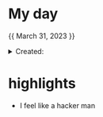 # My day

{{ March 31, 2023 }}
	<details>
    <summary> Created: </summary>
	{{ 20230331 }} 
	{{16:41}}
    </details>

      


# highlights
- I feel like a hacker man
 




